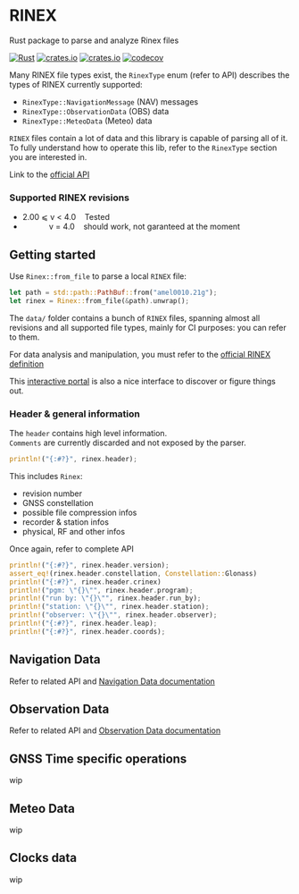 # RINEX 
Rust package to parse and analyze Rinex files

[![Rust](https://github.com/gwbres/rinex/actions/workflows/rust.yml/badge.svg)](https://github.com/gwbres/rinex/actions/workflows/rust.yml)
[![crates.io](https://img.shields.io/crates/v/rinex.svg)](https://crates.io/crates/rinex)
[![crates.io](https://img.shields.io/crates/d/rinex.svg)](https://crates.io/crates/rinex)
[![codecov](https://codecov.io/gh/gwbres/rinex/branch/main/graph/badge.svg)](https://codecov.io/gh/gwbres/rinex)

Many RINEX file types exist, 
the `RinexType` enum (refer to API) 
describes the types of RINEX currently supported:

* `RinexType::NavigationMessage` (NAV) messages
* `RinexType::ObservationData` (OBS) data
* `RinexType::MeteoData` (Meteo) data

`RINEX` files contain a lot of data and this library is capable of parsing all of it.   
To fully understand how to operate this lib, refer to the `RinexType` section you are interested in.

Link to the [official API](https://docs.rs/rinex/0.0.10/rinex/)

### Supported RINEX revisions

* 2.00 ⩽ v < 4.0    Tested 
*             v = 4.0    should work, not garanteed at the moment

## Getting started 

Use ``Rinex::from_file`` to parse a local `RINEX` file:

```rust
let path = std::path::PathBuf::from("amel0010.21g");
let rinex = Rinex::from_file(&path).unwrap();
```

The `data/` folder contains a bunch of `RINEX` files, spanning almost all revisions
and all supported file types, mainly
for CI purposes: you can refer to them.

For data analysis and manipulation, you must refer to the
[official RINEX definition](https://files.igs.org/pub/data/format/)

This [interactive portal](https://gage.upc.edu/gFD/) 
is also a nice interface to
discover or figure things out. 

### Header & general information

The `header` contains high level information.   
`Comments` are currently discarded and not exposed by the parser.   

```rust
println!("{:#?}", rinex.header);
```

This includes `Rinex`:
* revision number
* GNSS constellation
* possible file compression infos
* recorder & station infos
* physical, RF and other infos

Once again, refer to complete API

```rust
println!("{:#?}", rinex.header.version);
assert_eq!(rinex.header.constellation, Constellation::Glonass)
println!("{:#?}", rinex.header.crinex)
println!("pgm: \"{}\"", rinex.header.program);
println!("run by: \"{}\"", rinex.header.run_by);
println!("station: \"{}\"", rinex.header.station);
println!("observer: \"{}\"", rinex.header.observer);
println!("{:#?}", rinex.header.leap);
println!("{:#?}", rinex.header.coords);
```

## Navigation Data

Refer to related API and
[Navigation Data documentation](https://github.com/gwbres/rinex/blob/main/doc/navigation.md)

## Observation Data

Refer to related API and
[Observation Data documentation](https://github.com/gwbres/rinex/blob/main/doc/observation.md)

## GNSS Time specific operations

wip

## Meteo Data

wip

## Clocks data

wip
